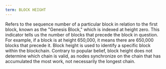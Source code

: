 ```yaml
---
term: BLOCK HEIGHT
---
```


Refers to the sequence number of a particular block in relation to the first block, known as the "Genesis Block," which is indexed at height zero. This indicator tells us the number of blocks that precede the block in question. For example, if a block is at height 650,000, it means there are 650,000 blocks that precede it. Block height is used to identify a specific block within the blockchain. Contrary to popular belief, block height does not determine which chain is valid, as nodes synchronize on the chain that has accumulated the most work, not necessarily the longest chain.